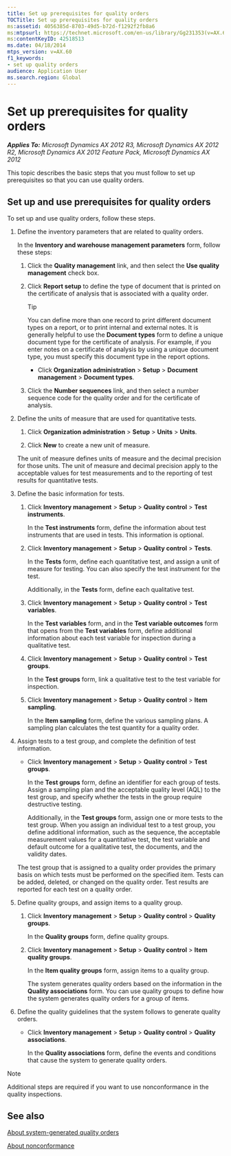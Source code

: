 ```yaml
---
title: Set up prerequisites for quality orders
TOCTitle: Set up prerequisites for quality orders
ms:assetid: 4056385d-8703-49d5-b72d-f1292f2fb8a6
ms:mtpsurl: https://technet.microsoft.com/en-us/library/Gg231353(v=AX.60)
ms:contentKeyID: 42518513
ms.date: 04/18/2014
mtps_version: v=AX.60
f1_keywords:
- set up quality orders
audience: Application User
ms.search.region: Global
---
```


# Set up prerequisites for quality orders 


_**Applies To:** Microsoft Dynamics AX 2012 R3, Microsoft Dynamics AX 2012 R2, Microsoft Dynamics AX 2012 Feature Pack, Microsoft Dynamics AX 2012_

This topic describes the basic steps that you must follow to set up prerequisites so that you can use quality orders.

## Set up and use prerequisites for quality orders

To set up and use quality orders, follow these steps.

1.  Define the inventory parameters that are related to quality orders.
    
    In the **Inventory and warehouse management parameters** form, follow these steps:
    
    1.  Click the **Quality management** link, and then select the **Use quality management** check box.
    
    2.  Click **Report setup** to define the type of document that is printed on the certificate of analysis that is associated with a quality order.
        

        > [!TIP]
        > <P>You can define more than one record to print different document types on a report, or to print internal and external notes. It is generally helpful to use the <STRONG>Document types</STRONG> form to define a unique document type for the certificate of analysis. For example, if you enter notes on a certificate of analysis by using a unique document type, you must specify this document type in the report options.</P>
        > <UL>
        > <LI>
        > <P>Click <STRONG>Organization administration</STRONG> &gt; <STRONG>Setup</STRONG> &gt; <STRONG>Document management</STRONG> &gt; <STRONG>Document types</STRONG>.</P></LI></UL>

    
    3.  Click the **Number sequences** link, and then select a number sequence code for the quality order and for the certificate of analysis.

2.  Define the units of measure that are used for quantitative tests.
    
    1.  Click **Organization administration** \> **Setup** \> **Units** \> **Units**.
    
    2.  Click **New** to create a new unit of measure.
    
    The unit of measure defines units of measure and the decimal precision for those units. The unit of measure and decimal precision apply to the acceptable values for test measurements and to the reporting of test results for quantitative tests.

3.  Define the basic information for tests.
    
    1.  Click **Inventory management** \> **Setup** \> **Quality control** \> **Test instruments**.
        
        In the **Test instruments** form, define the information about test instruments that are used in tests. This information is optional.
    
    2.  Click **Inventory management** \> **Setup** \> **Quality control** \> **Tests**.
        
        In the **Tests** form, define each quantitative test, and assign a unit of measure for testing. You can also specify the test instrument for the test.
        
        Additionally, in the **Tests** form, define each qualitative test.
    
    3.  Click **Inventory management** \> **Setup** \> **Quality control** \> **Test variables**.
        
        In the **Test variables** form, and in the **Test variable outcomes** form that opens from the **Test variables** form, define additional information about each test variable for inspection during a qualitative test.
    
    4.  Click **Inventory management** \> **Setup** \> **Quality control** \> **Test groups**.
        
        In the **Test groups** form, link a qualitative test to the test variable for inspection.
    
    5.  Click **Inventory management** \> **Setup** \> **Quality control** \> **Item sampling**.
        
        In the **Item sampling** form, define the various sampling plans. A sampling plan calculates the test quantity for a quality order.

4.  Assign tests to a test group, and complete the definition of test information.
    
      - Click **Inventory management** \> **Setup** \> **Quality control** \> **Test groups**.
        
        In the **Test groups** form, define an identifier for each group of tests. Assign a sampling plan and the acceptable quality level (AQL) to the test group, and specify whether the tests in the group require destructive testing.
        
        Additionally, in the **Test groups** form, assign one or more tests to the test group. When you assign an individual test to a test group, you define additional information, such as the sequence, the acceptable measurement values for a quantitative test, the test variable and default outcome for a qualitative test, the documents, and the validity dates.
    
    The test group that is assigned to a quality order provides the primary basis on which tests must be performed on the specified item. Tests can be added, deleted, or changed on the quality order. Test results are reported for each test on a quality order.

5.  Define quality groups, and assign items to a quality group.
    
    1.  Click **Inventory management** \> **Setup** \> **Quality control** \> **Quality groups**.
        
        In the **Quality groups** form, define quality groups.
    
    2.  Click **Inventory management** \> **Setup** \> **Quality control** \> **Item quality groups**.
        
        In the **Item quality groups** form, assign items to a quality group.
        
        The system generates quality orders based on the information in the **Quality associations** form. You can use quality groups to define how the system generates quality orders for a group of items.

6.  Define the quality guidelines that the system follows to generate quality orders.
    
      - Click **Inventory management** \> **Setup** \> **Quality control** \> **Quality associations**.
        
        In the **Quality associations** form, define the events and conditions that cause the system to generate quality orders.


> [!NOTE]
> <P>Additional steps are required if you want to use nonconformance in the quality inspections.</P>



## See also

[About system-generated quality orders](about-system-generated-quality-orders.md)

[About nonconformance](about-nonconformance.md)

  


